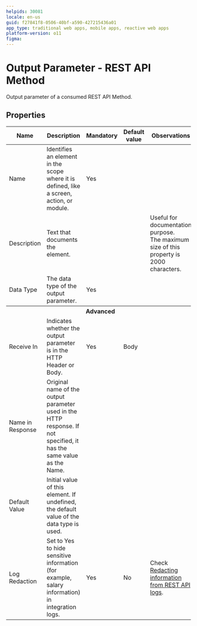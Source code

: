 ```yaml
---
helpids: 30081
locale: en-us
guid: f27841f8-0506-40bf-a590-427215436a01
app_type: traditional web apps, mobile apps, reactive web apps
platform-version: o11
figma:
---
```


# Output Parameter - REST API Method

Output parameter of a consumed REST API Method.

## Properties

<table markdown="1">
<thead>
<tr>
<th>Name</th>
<th>Description</th>
<th>Mandatory</th>
<th>Default value</th>
<th>Observations</th>
</tr>
</thead>
<tbody>
<tr>
<td title="Name">Name</td>
<td>Identifies an element in the scope where it is defined, like a screen, action, or module.</td>
<td>Yes</td>
<td></td>
<td></td>
</tr>
<tr>
<td title="Description">Description</td>
<td>Text that documents the element.</td>
<td></td>
<td></td>
<td>Useful for documentation purpose.<br/>The maximum size of this property is 2000 characters.</td>
</tr>
<tr>
<td title="Type">Data Type</td>
<td>The data type of the output parameter.</td>
<td>Yes</td>
<td></td>
<td></td>
</tr>
<tr >
<th colspan="5">Advanced</th>
</tr>
<tr>
<td title="OutputPlacement">Receive In</td>
<td>Indicates whether the output parameter is in the HTTP Header or Body.</td>
<td>Yes</td>
<td>Body</td>
<td></td>
</tr>
<tr>
<td title="Original Name">Name in Response</td>
<td>Original name of the output parameter used in the HTTP response.
If not specified, it has the same value as the Name.</td>
<td></td>
<td></td>
<td></td>
</tr>
<tr>
<td title="DefaultValue">Default Value</td>
<td>Initial value of this element. If undefined, the default value of the data type is used.</td>
<td></td>
<td></td>
<td></td>
</tr>
<tr>
<td title="LogRedaction">Log Redaction</td>
<td>Set to Yes to hide sensitive information (for example, salary information) in integration logs.</td>
<td>Yes</td>
<td>No</td>
<td>Check <a href="https://success.outsystems.com/Documentation/11/Extensibility_and_Integration/REST/Expose_REST_APIs/Redacting_information_from_REST_API_logs">Redacting information from REST API logs</a>.</td>
</tr>
</tbody>
</table>
